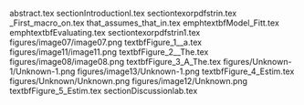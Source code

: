 abstract.tex
sectionIntroductionl.tex
sectiontexorpdfstrin.tex
_First_macro_on.tex
that_assumes_that_in.tex
emphtextbfModel_Fitt.tex
emphtextbfEvaluating.tex
sectiontexorpdfstrin1.tex
figures/image07/image07.png
textbfFigure_1__a.tex
figures/image11/image11.png
textbfFigure_2__The.tex
figures/image08/image08.png
textbfFigure_3_A_The.tex
figures/Unknown-1/Unknown-1.png
figures/image13/Unknown-1.png
textbfFigure_4_Estim.tex
figures/Unknown/Unknown.png
figures/image12/Unknown.png
textbfFigure_5_Estim.tex
sectionDiscussionlab.tex
